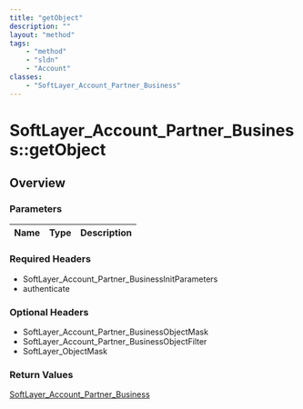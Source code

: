 ```yaml
---
title: "getObject"
description: ""
layout: "method"
tags:
    - "method"
    - "sldn"
    - "Account"
classes:
    - "SoftLayer_Account_Partner_Business"
---
```

# SoftLayer_Account_Partner_Business::getObject
## Overview 


### Parameters 
|Name | Type | Description |
| --- | --- | --- |


### Required Headers
* SoftLayer_Account_Partner_BusinessInitParameters
* authenticate

### Optional Headers
* SoftLayer_Account_Partner_BusinessObjectMask
* SoftLayer_Account_Partner_BusinessObjectFilter
* SoftLayer_ObjectMask

### Return Values
<a href='/reference/datatypes/SoftLayer_Account_Partner_Business'>SoftLayer_Account_Partner_Business </a>
